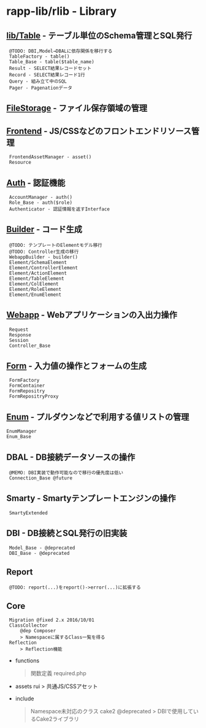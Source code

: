rapp-lib/rlib - Library
========================================

[lib/Table](lib/Table.md) - テーブル単位のSchema管理とSQL発行
-------------------------------------
     @TODO: DBI,Model→DBALに依存関係を移行する
     TableFactory - table()
     Table_Base - table($table_name)
     Result - SELECT結果レコードセット
     Record - SELECT結果レコード1行
     Query - 組み立て中のSQL
     Pager - Pagenationデータ

[FileStorage](lib/FileStorage.md) - ファイル保存領域の管理
-------------------------------------

[Frontend](lib/Frontend.md) - JS/CSSなどのフロントエンドリソース管理
-------------------------------------
     FrontendAssetManager - asset()
     Resource

[Auth](lib/Auth.md) - 認証機能
-------------------------------------
     AccountManager - auth()
     Role_Base - auth($role)
     Authenticator - 認証情報を返すInterface

[Builder](lib/Builder.md) - コード生成
-------------------------------------
     @TODO: テンプレートのElementモデル移行
     @TODO: Controller生成の移行
     WebappBuilder - builder()
     Element/SchemaElement
     Element/ControllerElement
     Element/ActionElement
     Element/TableElement
     Element/ColElement
     Element/RoleElement
     Element/EnumElement

[Webapp](lib/Webapp.md) - Webアプリケーションの入出力操作
-------------------------------------
     Request
     Response
     Session
     Controller_Base

[Form](lib/Form.md) - 入力値の操作とフォームの生成
-------------------------------------
     FormFactory
     FormContainer
     FormRepositry
     FormRepositryProxy

[Enum](lib/Enum.md) - プルダウンなどで利用する値リストの管理
-------------------------------------
    EnumManager
    Enum_Base

DBAL - DB接続データソースの操作
-------------------------------------
     @MEMO: DBI実装で動作可能なので移行の優先度は低い
     Connection_Base @future

Smarty - Smartyテンプレートエンジンの操作
-------------------------------------
     SmartyExtended

DBI - DB接続とSQL発行の旧実装
-------------------------------------
     Model_Base - @deprecated
     DBI_Base - @deprecated

Report
-------------------------------------
     @TODO: report(...)をreport()->error(...)に拡張する

Core
-------------------------------------
     Migration @fixed 2.x 2016/10/01
     ClassCollector
         @dep Composer
         > Namespaceに属するClass一覧を得る
     Reflection
         > Reflection機能

- functions
     > 関数定義
     required.php

- assets
     rui
         > 共通JS/CSSアセット

- include
     > Namespace未対応のクラス
     cake2 @deprecated
         > DBIで使用しているCake2ライブラリ


